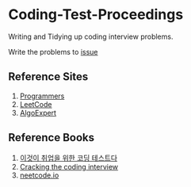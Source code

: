 # Coding-Test-Proceedings

Writing and Tidying up coding interview problems.

Write the problems to [issue](https://github.com/Team-Discipline/Coding-Test/issues)

## Reference Sites
1. [Programmers](https://programmers.co.kr)
1. [LeetCode](https://leetcode.com)
1. [AlgoExpert](https://www.algoexpert.io/product)

## Reference Books

1. [이것이 취업을 위한 코딩 테스트다](https://www.kyobobook.co.kr/product/detailViewKor.laf?ejkGb=KOR&mallGb=KOR&barcode=9791162243077&orderClick=LEa&Kc=)
1. [Cracking the coding interview](https://www.amazon.com/-/ko/dp/0984782850/ref=sr_1_1?crid=20JBG91AHTBBV&keywords=cracking+the+coding+interview&qid=1655920265&sprefix=cracking+the+coding+intervi%2Caps%2C293&sr=8-1)
1. [neetcode.io](neetcode.io)
